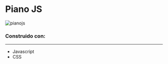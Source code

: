 # Piano JS
![pianojs](https://user-images.githubusercontent.com/26255765/201206157-a4ffc116-28af-419a-9ccd-0119808a54e0.png)

### Construido con:
-------------

- Javascript
- CSS
